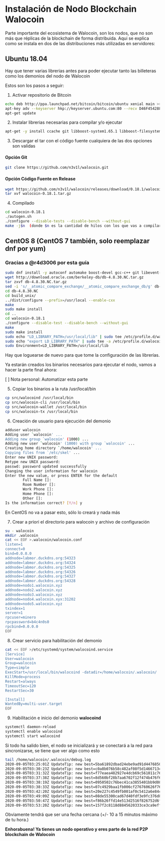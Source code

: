 # Instalación de Nodo Blockchain Walocoin

Parte importante del ecosistema de Walocoin, son los nodos, que no son más que réplicas de la blockchain
de forma distribuida. Aqui se explica como se instala en dos de las distribuciones más utilizadas en servidores:

## Ubuntu 18.04

Hay que tener varias librerias antes para poder ejecutar tanto las billeteras como los demonios del nodo de Walocoin

Estos son los pasos a seguir:

1. Activar repositorio de Bitcoin
```bash
echo deb http://ppa.launchpad.net/bitcoin/bitcoin/ubuntu xenial main >> /etc/apt/sources.list
apt-key adv --keyserver hkp://keyserver.ubuntu.com:80 --recv D46F45428842CE5E
apt-get update
```

2. Instalar librerias necesarias para compilar y/o ejecutar
```bash
apt-get -y install ccache git libboost-system1.65.1 libboost-filesystem1.65.1 libboost-program-options1.65.1 libboost-thread1.65.1 libboost-chrono1.65.1 libssl1.0.0 libevent-pthreads-2.1-6 libevent-2.1-6 build-essential libtool autotools-dev automake pkg-config libssl-dev libevent-dev bsdmainutils libboost-system-dev libboost-filesystem-dev libboost-chrono-dev libboost-program-options-dev libboost-test-dev libboost-thread-dev libdb4.8-dev libdb4.8++-dev libminiupnpc-dev libzmq3-dev libqt5gui5 libqt5core5a libqt5dbus5 qttools5-dev qttools5-dev-tools libprotobuf-dev protobuf-compiler libqrencode-dev
```

3. Descargar el tar con el código fuente cualquiera de las dos opciones son validas
#### Opción Git
```bash
git clone https://github.com/n3v1l/walocoin.git
```

#### Opción Código Fuente en Release
```bash
wget https://github.com/n3v1l/walocoin/releases/download/0.18.1/walocoin-0.18.1.tar.gz
tar xvf walocoin-0.18.1.tar.gz
```
   
4. Compilado
```bash
cd walocoin-0.18.1
./autogen.sh
./configure --disable-tests --disable-bench --without-gui
make -j$n  (donde $n es la cantidad de hilos con los que vas a compilar)
```


## CentOS 8 (CentOS 7 también, solo reemplazar dnf por yum)
### Gracias a @r4d3006 por esta guía

```bash
sudo dnf install -y autoconf automake boost-devel gcc-c++ git libevent-devel libtool openssl-devel wget
wget http://download.oracle.com/berkeley-db/db-4.8.30.NC.tar.gz
tar zxvf db-4.8.30.NC.tar.gz
sed -i 's/__atomic_compare_exchange/__atomic_compare_exchange_db/g' db-4.8.30.NC/dbinc/atomic.h
cd db-4.8.30.NC
cd build_unix/
../dist/configure --prefix=/usr/local --enable-cxx
make
sudo make install
cd ..
cd walocoin-0.18.1
./configure --disable-test --disable-bench --without-gui
make
sudo make install
sudo echo "LD_LIBRARY_PATH=/usr/local/lib" | sudo tee /etc/profile.d/walocoin.sh
sudo echo "export LD_LIBRARY_PATH" | sudo tee -a /etc/profile.d/walocoin.sh
sudo Environment=LD_LIBRARY_PATH=/usr/local/lib
```
Hay que loguearse de nuevo para que tome la configuración de las librerías.


Ya estarán creados los binarios necesarios para ejecutar el nodo, vamos a hacer la parte final ahora:

[ ] Nota personal: Automatizar esta parte

5. Copiar los binarios a la ruta /usr/local/bin
```bash
cp src/walocoind /usr/local/bin
cp src/walocoin-cli /usr/local/bin
cp src/walocoin-wallet /usr/local/bin
cp src/walocoin-tx /usr/local/bin
```

6. Creación de usuario para ejecución del demonio
```bash
adduser walocoin
Adding user `walocoin' ...
Adding new group `walocoin' (1000) ...
Adding new user `walocoin' (1000) with group `walocoin' ...
Creating home directory `/home/walocoin' ...
Copying files from `/etc/skel' ...
Enter new UNIX password: 
Retype new UNIX password: 
passwd: password updated successfully
Changing the user information for walocoin
Enter the new value, or press ENTER for the default
        Full Name []: 
        Room Number []: 
        Work Phone []: 
        Home Phone []: 
        Other []: 
Is the information correct? [Y/n] y
```

En CentOS no va a pasar esto, sólo lo creará y nada más

7. Crear a priori el directorio para walocoin y archivo de configuración
```bash
su - walocoin
mkdir .walocoin
cat << EOF >.walocoin/walocoin.conf
listen=1 
connect=0
bind=0.0.0.0
addnode=labmor.duckdns.org:54323
addnode=labmor.duckdns.org:54324
addnode=labmor.duckdns.org:54325
addnode=labmor.duckdns.org:54326
addnode=labmor.duckdns.org:54327
addnode=labmor.duckdns.org:54328
addnode=nodo1.walocoin.xyz
addnode=nodo2.walocoin.xyz
addnode=nodo3.walocoin.xyz
addnode=nodo4.walocoin.xyx:31202
addnode=nodo5.walocoin.xyz
txindex=1
server=1
rpcuser=minero
rpcpassword=b4c4n0s0
rpcbind=0.0.0.0
EOF
```

8. Crear servicio para habilitación del demonio
```bash
cat << EOF >/etc/systemd/system/walocoind.service
[Service]
User=walocoin
Group=walocoin
Type=simple
ExecStart=/usr/local/bin/walocoind -datadir=/home/walocoin/.walocoin/
KillMode=process
Restart=always
TimeoutSec=120
RestartSec=30

[Install]
WantedBy=multi-user.target
EOF
```

9. Habilitación e inicio del demonio **walocoind**
```bash
systemctl daemon-reload
systemctl enable walocoind
systemctl start walocoind
```

Si todo ha salido bien, el nodo se inicializará y se conectará a la red para sincronizarse, se tiene que ver algo como esto
```bash
tail /home/walocoin/.walocoin/debug.log
2020-09-05T03:25:01Z UpdateTip: new best=5ba61892dbad24ebe9ad91d447685018b49b4607e950aa73920f01e46add1488 height=14391 version=0x20000000 log2_work=38.811245 tx=14431 date='2020-09-05T03:24:58Z' progress=1.000000 cache=0.1MiB(566txo)
2020-09-05T03:30:23Z UpdateTip: new best=c0a8b076b58c482af08f5d1466713c769a4d1d331b2a1d2b502665135d1143ec height=14392 version=0x20000000 log2_work=38.81144 tx=14432 date='2020-09-05T03:30:21Z' progress=1.000000 cache=0.1MiB(567txo)
2020-09-05T03:31:32Z UpdateTip: new best=f77eaea482927e4dcb69c561011c76dd00a9642d39045b8e6c5ce2d0e8685415 height=14393 version=0x20000000 log2_work=38.811634 tx=14433 date='2020-09-05T03:31:27Z' progress=1.000000 cache=0.1MiB(568txo)
2020-09-05T03:37:38Z UpdateTip: new best=8d560bf28b7aa6702f12f474b476f686f53fa9195ee7982435c1820db15ad2d2 height=14394 version=0x20000000 log2_work=38.811829 tx=14434 date='2020-09-05T03:37:37Z' progress=1.000000 cache=0.1MiB(569txo)
2020-09-05T03:38:19Z UpdateTip: new best=0950502c76bec41ca3855401bb9d083308c81ebb2e43d4205d914dc6298398ed height=14395 version=0x20000000 log2_work=38.812024 tx=14435 date='2020-09-05T03:38:18Z' progress=1.000000 cache=0.1MiB(570txo)
2020-09-05T03:38:33Z UpdateTip: new best=07c4929baa1fb006cf276760626f76c090578976c8a98bbec7ee56b61b55a161 height=14396 version=0x20000000 log2_work=38.812219 tx=14436 date='2020-09-05T03:38:32Z' progress=1.000000 cache=0.1MiB(571txo)
2020-09-05T03:42:20Z UpdateTip: new best=20e227c4549fb001af0c5412a6e84c8c00e292d2d3ab9b1330c6bee9c7da543b height=14397 version=0x20000000 log2_work=38.812413 tx=14437 date='2020-09-05T03:42:19Z' progress=1.000000 cache=0.1MiB(572txo)
2020-09-05T03:49:09Z UpdateTip: new best=08de55300cad67d40fdf3e9fc376d8ee23605f12910c6ebf356901f8340a0feb height=14398 version=0x20000000 log2_work=38.812608 tx=14438 date='2020-09-05T03:49:04Z' progress=1.000000 cache=0.1MiB(573txo)
2020-09-05T03:50:47Z UpdateTip: new best=f86b26ffd14e513d2516f826752d6fcbb41e4bed36830525abebb165b286cd7b height=14399 version=0x20000000 log2_work=38.812802 tx=14439 date='2020-09-05T03:50:43Z' progress=1.000000 cache=0.1MiB(574txo)
2020-09-05T03:53:20Z UpdateTip: new best=157f2c8118d8845620333ce3ca9effd0f54b036faf0ffbb1a82e9acf6e83305f height=14400 version=0x20000000 log2_work=38.812997 tx=14440 date='2020-09-05T03:53:19Z' progress=1.000000 cache=0.1MiB(575txo)
```

Obviamente tendrá que ser una fecha cercana (+/- 10 a 15 minutos máximo de tu hora.)

**Enhorabuena! Ya tienes un nodo operativo y eres parte de la red P2P blockchain de Walocoin**





